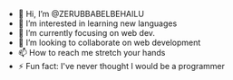 - 👋 Hi, I’m @ZERUBBABELBEHAILU
- 👀 I’m interested in learning new languages
- 🌱 I’m currently focusing on web dev.
- 💞️ I’m looking to collaborate on web development
- 📫 How to reach me stretch your hands
- ⚡ Fun fact: I've never thought I would be a programmer
<!---
ZERUBBABELBEHAILU/ZERUBBABELBEHAILU is a ✨ special ✨ repository because its `README.md` (this file) appears on your GitHub profile.
You can click the Preview link to take a look at your changes.
--->
